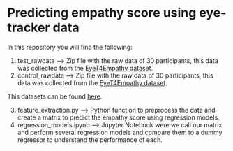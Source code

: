 # Predicting empathy score using eye-tracker data
In this repository you will find the following:


1. test_rawdata --> Zip file with the raw data of 30 participants, this data was collected from the [EyeT4Empathy dataset](https://www.ncbi.nlm.nih.gov/pmc/articles/PMC9719458/).
2. control_rawdata --> Zip file with the raw data of 30 participants, this data was collected from the [EyeT4Empathy dataset](https://www.ncbi.nlm.nih.gov/pmc/articles/PMC9719458/).

This datasets can be found [here](https://drive.google.com/drive/folders/1SlvDzPxx-vHP3nCmTyEXrUPao6pRYPcA?usp=share_link).

3. feature_extraction.py --> Python function to preprocess the data and create a matrix to predict the empathy score using regression models.
4. regression_models.ipynb --> Jupyter Notebook were we call our matrix and perform several regression models and compare them to a dummy regressor to understand the performance of each. 

